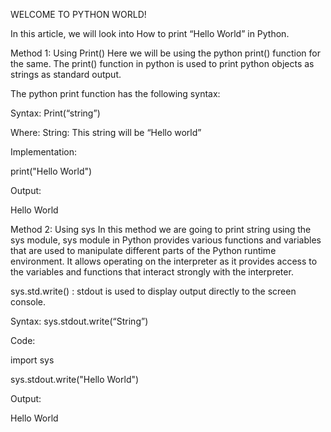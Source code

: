 WELCOME TO PYTHON WORLD!

In this article, we will look into How to print “Hello World” in Python.


Method 1: Using Print() Here we will be using the python print() function for the same. The print() function in python is used to print python objects as strings as standard output.


The python print function has the following syntax:


Syntax: Print(“string”)


Where: String: This string will be “Hello world”


Implementation:


print("Hello World")


Output:


Hello World


Method 2: Using sys In this method we are going to print string using the sys module, sys module in Python provides various functions and variables that are used to manipulate different parts of the Python runtime environment. It allows operating on the interpreter as it provides access to the variables and functions that interact strongly with the interpreter.


sys.std.write() : stdout is used to display output directly to the screen console.


Syntax: sys.stdout.write(“String”)


Code:


import sys


sys.stdout.write("Hello World")


Output:


Hello World
